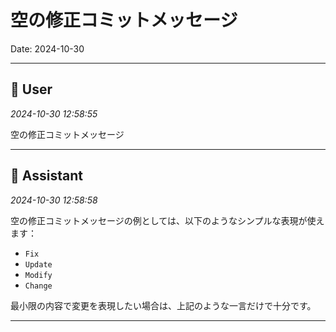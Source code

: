 # 空の修正コミットメッセージ

Date: 2024-10-30

---

## 👤 User
*2024-10-30 12:58:55*

空の修正コミットメッセージ

---

## 🤖 Assistant
*2024-10-30 12:58:58*

空の修正コミットメッセージの例としては、以下のようなシンプルな表現が使えます：

- `Fix`
- `Update`
- `Modify`
- `Change`

最小限の内容で変更を表現したい場合は、上記のような一言だけで十分です。

---
